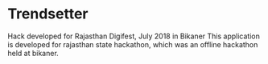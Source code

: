 # Trendsetter
Hack developed for Rajasthan Digifest, July 2018 in Bikaner
This application is developed for rajasthan state hackathon, which was an offline hackathon held at bikaner.
